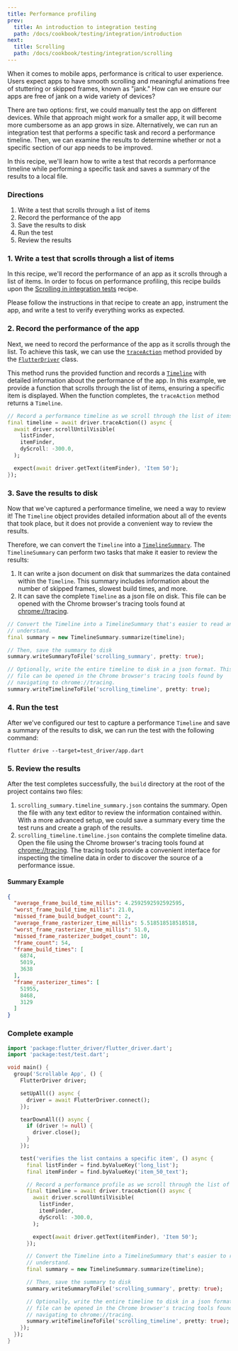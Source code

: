 ```yaml
---
title: Performance profiling
prev:
  title: An introduction to integration testing
  path: /docs/cookbook/testing/integration/introduction
next:
  title: Scrolling
  path: /docs/cookbook/testing/integration/scrolling
---
```


When it comes to mobile apps, performance is critical to user experience. Users
expect apps to have smooth scrolling and meaningful animations free of
stuttering or skipped frames, known as "jank." How can we ensure our apps are
free of jank on a wide variety of devices?

There are two options: first, we could manually test the app on different
devices. While that approach might work for a smaller app, it will become more
cumbersome as an app grows in size. Alternatively, we can run an integration
test that performs a specific task and record a performance timeline. Then, we
can examine the results to determine whether or not a specific section of our
app needs to be improved.

In this recipe, we'll learn how to write a test that records a performance
timeline while performing a specific task and saves a summary of the results to
a local file.

### Directions

  1. Write a test that scrolls through a list of items
  2. Record the performance of the app
  3. Save the results to disk
  4. Run the test
  5. Review the results

### 1. Write a test that scrolls through a list of items

In this recipe, we'll record the performance of an app as it scrolls through a
list of items. In order to focus on performance profiling, this recipe builds
upon the
[Scrolling in integration tests](/docs/cookbook/testing/integration/scrolling)
recipe.

Please follow the instructions in that recipe to create an app, instrument the
app, and write a test to verify everything works as expected.

### 2. Record the performance of the app

Next, we need to record the performance of the app as it scrolls through the
list. To achieve this task, we can use the
[`traceAction`]({{site.api}}/flutter/flutter_driver/FlutterDriver/traceAction.html)
method provided by the
[`FlutterDriver`]({{site.api}}/flutter/flutter_driver/FlutterDriver-class.html)
class.

This method runs the provided function and records a
[`Timeline`]({{site.api}}/flutter/flutter_driver/Timeline-class.html)
with detailed information about the performance of the app. In this example, we
provide a function that scrolls through the list of items, ensuring a specific
item is displayed. When the function completes, the `traceAction` method returns
a `Timeline`.

<!-- skip -->
```dart
// Record a performance timeline as we scroll through the list of items
final timeline = await driver.traceAction(() async {
  await driver.scrollUntilVisible(
    listFinder,
    itemFinder,
    dyScroll: -300.0,
  );

  expect(await driver.getText(itemFinder), 'Item 50');
});
```

### 3. Save the results to disk

Now that we've captured a performance timeline, we need a way to review it!
The `Timeline` object provides detailed information about all of the events that
took place, but it does not provide a convenient way to review the results.

Therefore, we can convert the `Timeline` into a
[`TimelineSummary`]({{site.api}}/flutter/flutter_driver/TimelineSummary-class.html).
The `TimelineSummary` can perform two tasks that make it easier to review the
results:

  1. It can write a json document on disk that summarizes the data contained
  within the `Timeline`. This summary includes information about the number of
  skipped frames, slowest build times, and more.
  2. It can save the complete `Timeline` as a json file on disk. This file can
  be opened with the Chrome browser's tracing tools found at
  [chrome://tracing](chrome://tracing).

<!-- skip -->
```dart
// Convert the Timeline into a TimelineSummary that's easier to read and
// understand.
final summary = new TimelineSummary.summarize(timeline);

// Then, save the summary to disk
summary.writeSummaryToFile('scrolling_summary', pretty: true);

// Optionally, write the entire timeline to disk in a json format. This
// file can be opened in the Chrome browser's tracing tools found by
// navigating to chrome://tracing.
summary.writeTimelineToFile('scrolling_timeline', pretty: true);
```

### 4. Run the test

After we've configured our test to capture a performance `Timeline` and save a
summary of the results to disk, we can run the test with the following command:

```
flutter drive --target=test_driver/app.dart
```

### 5. Review the results

After the test completes successfully, the `build` directory at the root of
the project contains two files:

  1. `scrolling_summary.timeline_summary.json` contains the summary. Open
  the file with any text editor to review the information contained within.
  With a more advanced setup, we could save a summary every time the test
  runs and create a graph of the results.
  2. `scrolling_timeline.timeline.json` contains the complete timeline data.
  Open the file using the Chrome browser's tracing tools found at
  [chrome://tracing](chrome://tracing). The tracing tools provide a
  convenient interface for inspecting the timeline data in order to discover
  the source of a performance issue.

#### Summary Example

```json
{
  "average_frame_build_time_millis": 4.2592592592592595,
  "worst_frame_build_time_millis": 21.0,
  "missed_frame_build_budget_count": 2,
  "average_frame_rasterizer_time_millis": 5.518518518518518,
  "worst_frame_rasterizer_time_millis": 51.0,
  "missed_frame_rasterizer_budget_count": 10,
  "frame_count": 54,
  "frame_build_times": [
    6874,
    5019,
    3638
  ],
  "frame_rasterizer_times": [
    51955,
    8468,
    3129
  ]
}
```

### Complete example

```dart
import 'package:flutter_driver/flutter_driver.dart';
import 'package:test/test.dart';

void main() {
  group('Scrollable App', () {
    FlutterDriver driver;

    setUpAll(() async {
      driver = await FlutterDriver.connect();
    });

    tearDownAll(() async {
      if (driver != null) {
        driver.close();
      }
    });

    test('verifies the list contains a specific item', () async {
      final listFinder = find.byValueKey('long_list');
      final itemFinder = find.byValueKey('item_50_text');

      // Record a performance profile as we scroll through the list of items
      final timeline = await driver.traceAction(() async {
        await driver.scrollUntilVisible(
          listFinder,
          itemFinder,
          dyScroll: -300.0,
        );

        expect(await driver.getText(itemFinder), 'Item 50');
      });

      // Convert the Timeline into a TimelineSummary that's easier to read and
      // understand.
      final summary = new TimelineSummary.summarize(timeline);

      // Then, save the summary to disk
      summary.writeSummaryToFile('scrolling_summary', pretty: true);

      // Optionally, write the entire timeline to disk in a json format. This
      // file can be opened in the Chrome browser's tracing tools found by
      // navigating to chrome://tracing.
      summary.writeTimelineToFile('scrolling_timeline', pretty: true);
    });
  });
}
```
